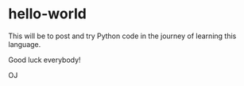 # hello-world
This will be to post and try Python code in the journey of learning this language.

Good luck everybody!

OJ
